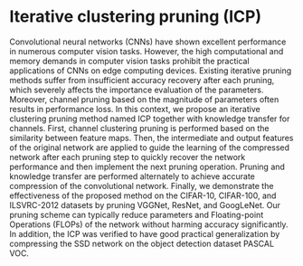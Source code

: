 # Iterative clustering pruning (ICP)
Convolutional neural networks (CNNs) have shown excellent performance in numerous computer vision tasks. However, the high computational and memory demands in computer vision tasks prohibit the practical applications of CNNs on edge computing devices. Existing iterative pruning methods suffer from insufficient accuracy recovery after each pruning, which severely affects the importance evaluation of the parameters. Moreover, channel pruning based on the magnitude of parameters often results in performance loss. In this context, we propose an iterative clustering pruning method named ICP together with knowledge transfer for channels. First, channel clustering pruning is performed based on the similarity between feature maps. Then, the intermediate and output features of the original network are applied to guide the learning of the compressed network after each pruning step to quickly recover the network performance and then implement the next pruning operation. Pruning and knowledge transfer are performed alternately to achieve accurate compression of the convolutional network. Finally, we demonstrate the effectiveness of the proposed method on the CIFAR-10, CIFAR-100, and ILSVRC-2012 datasets by pruning VGGNet, ResNet, and GoogLeNet. Our pruning scheme can typically reduce parameters and Floating-point Operations (FLOPs) of the network without harming accuracy significantly. In addition, the ICP was verified to have good practical generalization by compressing the SSD network on the object detection dataset PASCAL VOC.
